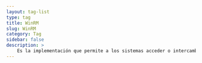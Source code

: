 ```yaml
---
layout: tag-list
type: tag
title: WinRM
slug: WinRM
category: Tag
sidebar: false
description: >
    Es la implementación que permite a los sistemas acceder o intercambiar información de administración a través de una red.
---
```


